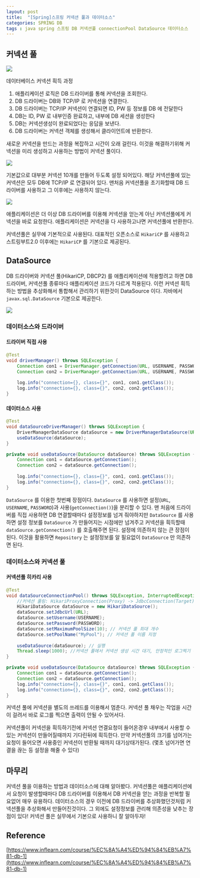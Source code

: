 ```yaml
---
layout: post
title:  "[Spring]스프링 커넥션 풀과 데이터소스"
categories: SPRING DB
tags : java spring 스프링 DB 커넥션풀 connectionPool DataSource 데이터소스
---
```


## 커넥션 풀

<img src="../../assets/img/posts/spring/db/conn1.PNG">

데이터베이스 커넥션 흭득 과정

1. 애플리케이션 로직은 DB 드라이버를 통해 커넥션을 조회한다.
2. DB 드라이버는 DB와 TCP/IP 로 커넥션을 연결한다.
3. DB 드라이버는 TCP/IP 커넥션이 연결되면 ID, PW 등 정보를 DB 에 전달한다
4. DB는 ID, PW 로 내부인증 완료하고, 내부에 DB 세션을 생성한다
5. DB는 커넥션생성이 완료되었다는 응답을 보낸다.
6. DB 드라이버는 커넥션 객체를 생성해서 클라이언트에 반환한다.

새로운 커넥션을 만드는 과정을 복잡하고 시간이 오래 걸린다. 이것을 해결하기위해 커넥션을 미리 생성하고 사용하는 방법이
커넥션 풀이다.

<img src="../../assets/img/posts/spring/db/conn2.PNG">

기본값으로 대부분 커넥션 10개를 만들어 두도록 설정 되어있다. 해당 커넥션풀에 있는 커넥션은 모두 DB에 TCP/IP 로 연결되어 있다. 
맨처음 커넥션풀을 초기화할때 DB 드라이버를 사용하고 그 이후에는 사용하지 않는다.

<img src="../../assets/img/posts/spring/db/conn2-1.PNG">

애플리케이션은 더 이상 DB 드라이버를 이용해 커넥션을 얻는게 아닌 커넥션풀에게 커넥션을 바로 요청한다.
애플리케이션은 커넥션을 다 사용하고나면 커넥션풀에 반환한다. 

커넥션풀은 실무에 기본적으로 사용된다. 대표적인 오픈소스로 `HikariCP` 를 사용하고 스트링부트2.0 이후에는 `HikariCP` 를
기본으로 제공된다.

## DataSource

DB 드라이버와 커넥션 풀(HikariCP, DBCP2) 를 애플리케이션에 적용할려고 하면 DB 드라이버, 커넥션풀 종류마다 애플리케이션
코드가 다르게 적용된다. 이런 커넥션 흭득하는 방법을 추상화해서 통합해서 관리하기 위한것이 DataSource 이다.
자바에서 `javax.sql.DataSource` 기본으로 제공한다.

<img src="../../assets/img/posts/spring/db/conn3.PNG">


### 데이터소스와 드라이버

#### 드라이버 직접 사용
```java
@Test
void driverManager() throws SQLException {
    Connection con1 = DriverManager.getConnection(URL, USERNAME, PASSWORD);
    Connection con2 = DriverManager.getConnection(URL, USERNAME, PASSWORD);
    
    log.info("connection={}, class={}", con1, con1.getClass());
    log.info("connection={}, class={}", con2, con2.getClass());
}
```

#### 데이터소스 사용
```java
@Test
void dataSourceDriverManager() throws SQLException {
    DriverManagerDataSource dataSource = new DriverManagerDataSource(URL, USERNAME, PASSWORD); 
    useDataSource(dataSource);
}

private void useDataSource(DataSource dataSource) throws SQLException {
    Connection con1 = dataSource.getConnection();
    Connection con2 = dataSource.getConnection();
    
    log.info("connection={}, class={}", con1, con1.getClass());
    log.info("connection={}, class={}", con2, con2.getClass());
}
```

`DataSource` 를 이용한 첫번째 장점이다. `DataSource` 를 사용하면 설정(`URL`, `USERNAME`, `PASSWORD`)과 사용(`getConnection()`)을 분리할 수 있다. 
맨 처음에 드라이버를 직접 사용하면 DB 연결할때마다 설정정보를 넘겨 줘야하지만
`DataSource` 를 사용하면 설정 정보를 `DataSource` 가 만들어지는 시점에만 넘겨주고
커넥션을 흭득할때 `dataSource.getConnection()` 를 호출해주면 된다.
설정에 의존하지 않는 큰 장점이 된다. 이것을 활용하면 `Repository` 는 설정정보를 알 필요없이 `DataSource` 만 의존하면 된다.

### 데이터소스와 커넥션 풀

#### 커넥션풀 히카리 사용
```java
@Test
void dataSourceConnectionPool() throws SQLException, InterruptedException {
    //커넥션 풀링: HikariProxyConnection(Proxy) -> JdbcConnection(Target)
    HikariDataSource dataSource = new HikariDataSource();
    dataSource.setJdbcUrl(URL);
    dataSource.setUsername(USERNAME);
    dataSource.setPassword(PASSWORD);
    dataSource.setMaximumPoolSize(10); // 커넥션 풀 최대 개수
    dataSource.setPoolName("MyPool"); // 커넥션 풀 이름 지정
        
    useDataSource(dataSource); // 실행
    Thread.sleep(1000); //커넥션 풀에서 커넥션 생성 시간 대기, 안정적인 로그찍기 위해 슬립걸음
}

private void useDataSource(DataSource dataSource) throws SQLException {
    Connection con1 = dataSource.getConnection();
    Connection con2 = dataSource.getConnection();
    log.info("connection={}, class={}", con1, con1.getClass());
    log.info("connection={}, class={}", con2, con2.getClass());
}
```

커넥션 풀에 커넥션을 별도의 쓰레드를 이용해서 멈춘다. 커넥션 풀 채우는 작업을 시간이 걸려서 바로 로그를 찍으면 출력이 안될 수 있어서다.

커넥션풀이 커넥션을 흭득하기전에 커넥션 연결요청이 들어온경우 내부에서 사용할 수 있는 커넥션이 만들어질때까지 기다린뒤에 흭득한다.
만약 커넥션풀의 크기를 넘어가는 요청이 들어오면 사용중인 커넥션이 반환될 때까지 대기상태가된다. (몇초 넘어가면 연결을 끊는 등
설정을 해줄 수 있다)

## 마무리

커넥션 풀을 이용하는 방법과 데이터소스에 대해 알아봤다. 커넥션풀은 애플리케이션에서 요청이 발생할때마다 DB 드라이버를 이용해서
DB 커넥션을 얻는 과정을 반복할 필요없어 매우 유용하다. 데이터소스의 경우 이전에 DB 드라이버를 추상화했던것처럼 커넥션풀을 추상화해서
만들어진것이다. 그 외에도 설정정보를 관리해 의존성을 낮추는 장점이 있다! 커넥션 풀은 실무에서 기본으로 사용하니 잘 알아두자!

## Reference

[https://www.inflearn.com/course/%EC%8A%A4%ED%94%84%EB%A7%81-db-1](https://www.inflearn.com/course/%EC%8A%A4%ED%94%84%EB%A7%81-db-1)  
